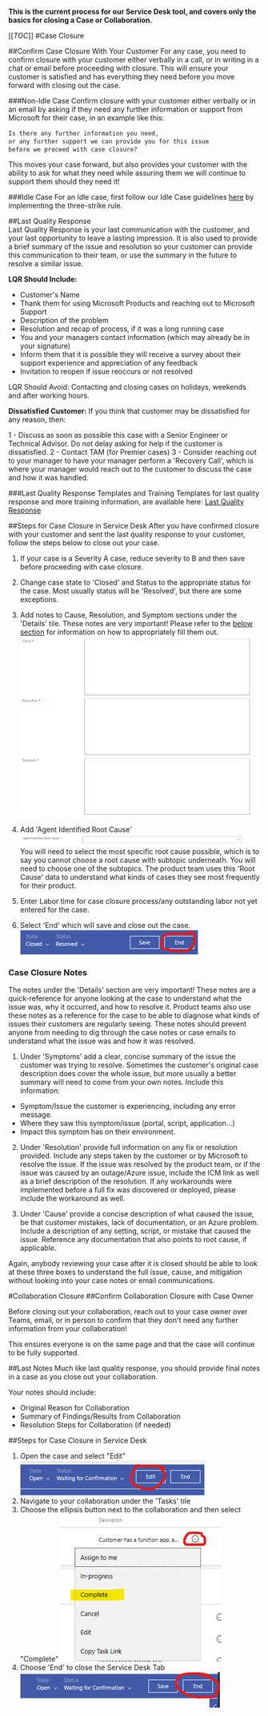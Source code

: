**This is the current process for our Service Desk tool, and covers only the basics for closing a Case or Collaboration.**

[[_TOC_]]
#Case Closure

##Confirm Case Closure With Your Customer
For any case, you need to confirm closure with your customer either verbally in a call, or in writing in a chat or email before proceeding with closure. This will ensure your customer is satisfied and has everything they need before you move forward with closing out the case.

###Non-Idle Case
Confirm closure with your customer either verbally or in an email by asking if they need any further information or support from Microsoft for their case, in an example like this:

```
Is there any further information you need, 
or any further support we can provide you for this issue 
before we proceed with case closure?
```
This moves your case forward, but also provides your customer with the ability to ask for what they need while assuring them we will continue to support them should they need it!

###Idle Case
For an Idle case, first follow our Idle Case guidelines [here](https://dev.azure.com/Supportability/Big%20Data/_wiki/wikis/Big-Data.wiki/289639/Idle-Customers) by implementing the three-strike rule.

##Last Quality Response  
Last Quality Response is your last communication with the customer, and your last opportunity to leave a lasting impression. It is also used to provide a brief summary of the issue and resolution so your customer can provide this communication to their team, or use the summary in the future to resolve a similar issue.

**LQR Should Include:**
- Customer's Name
- Thank them for using Microsoft Products and reaching out to Microsoft Support
- Description of the problem
- Resolution and recap of process, if it was a long running case
- You and your managers contact information (which may already be in your signature)
- Inform them that it is possible they will receive a survey about their support experience and appreciation of any feedback
- Invitation to reopen if issue reoccurs or not resolved

LQR Should Avoid:
Contacting and closing cases on holidays, weekends and after working hours.

**Dissatisfied Customer:**
If you think that customer may be dissatisfied for any reason, then:

1 - Discuss as soon as possible this case with a Senior Engineer or Technical Advisor. Do not delay asking for help if the customer is dissatisfied.
2 - Contact TAM (for Premier cases)
3 - Consider reaching out to your manager to have your manager perform a 'Recovery Call', which is where your manager would reach out to the customer to discuss the case and how it was handled.

###Last Quality Response Templates and Training
Templates for last quality response and more training information, are available here: [Last Quality Response](https://dev.azure.com/Supportability/Big%20Data/_wiki/wikis/Big-Data.wiki/292872/Last-Quality-Response)

##Steps for Case Closure in Service Desk
After you have confirmed closure with your customer and sent the last quality response to your customer, follow the steps below to close out your case.

1. If your case is a Severity A case, reduce severity to B and then save before proceeding with case closure.
2. Change case state to 'Closed' and Status to the appropriate status for the case. Most usually status will be 'Resolved', but there are some exceptions.
3. Add notes to Cause, Resolution, and Symptom sections under the 'Details' tile. These notes are very important! Please refer to the [below section](https://dev.azure.com/Supportability/Big%20Data/_wiki/wikis/Big-Data.wiki?wikiVersion=GBwikiMaster&_a=edit&pagePath=%2FBig%20Data%2FCase%20Management%2FHow%20to%20Close%20a%20Case%20or%20Collab&pageId=289634&anchor=case-closure-notes) for information on how to appropriately fill them out.
![image.png](/.attachments/image-a8281a0f-f892-4a16-b3ed-8953ed5338cb.png)

4. Add 'Agent Identified Root Cause'
![image.png](/.attachments/image-2b7e9233-e796-4d28-b371-8db4b8e6bdd4.png)
You will need to select the most specific root cause possible, which is to say you cannot choose a root cause with subtopic underneath. You will need to choose one of the subtopics.
The product team uses this 'Root Cause' data to understand what kinds of cases they see most frequently for their product.
5. Enter Labor time for case closure process/any outstanding labor not yet entered for the case.
6. Select 'End' which will save and close out the case.
![image.png](/.attachments/image-bec87edc-28d3-4f1f-bfd6-e4fe8452c731.png)

### Case Closure Notes
The notes under the 'Details' section are very important! 
These notes are a quick-reference for anyone looking at the case to understand what the issue was, why it occurred, and how to resolve it. Product teams also use these notes as a reference for the case to be able to diagnose what kinds of issues their customers are regularly seeing.
These notes should prevent anyone from needing to dig through the case notes or case emails to understand what the issue was and how it was resolved.

1. Under 'Symptoms' add a clear, concise summary of the issue the customer was trying to resolve. Sometimes the customer's original case description does cover the whole issue, but more usually a better summary will need to come from your own notes. Include this information:
- Symptom/Issue the customer is experiencing, including any error message.
- Where they saw this symptom/issue (portal, script, application...)
- Impact this symptom has on their environment.

2. Under 'Resolution' provide full information on any fix or resolution provided. Include any steps taken by the customer or by Microsoft to resolve the issue.
If the issue was resolved by the product team, or if the issue was caused by an outage/Azure issue, include the ICM link as well as a brief description of the resolution.
If any workarounds were implemented before a full fix was discovered or deployed, please include the  workaround as well.

3. Under 'Cause' provide a concise description of what caused the issue, be that customer mistakes, lack of documentation, or an Azure problem. 
Include a description of any setting, script, or mistake that caused the issue.
Reference any documentation that also points to root cause, if applicable.


Again, anybody reviewing your case after it is closed should be able to look at these three boxes to understand the full issue, cause, and mitigation without looking into your case notes or email communications. 

#Collaboration Closure
##Confirm Collaboration Closure with Case Owner

Before closing out your collaboration, reach out to your case owner over Teams, email, or in person to confirm that they don't need any further information from your collaboration!

This ensures everyone is on the same page and that the case will continue to be fully supported.

##Last Notes
Much like last quality response, you should provide final notes in a case as you close out your collaboration.

Your notes should include:
- Original Reason for Collaboration
- Summary of Findings/Results from Collaboration
- Resolution Steps for Collaboration (if needed)

##Steps for Case Closure in Service Desk
1. Open the case and select "Edit" 
![image.png](/.attachments/image-deedf023-f576-4870-a257-8c565f4f20cd.png)
2. Navigate to your collaboration under the 'Tasks' tile
3. Choose the ellipsis button next to the collaboration and then select "Complete"
![image.png](/.attachments/image-1880766c-fa01-4453-9eec-20a15fb41771.png)
4. Choose 'End' to close the Service Desk Tab
![image.png](/.attachments/image-1f790a01-0ecb-43b0-8a37-f679e8101946.png)